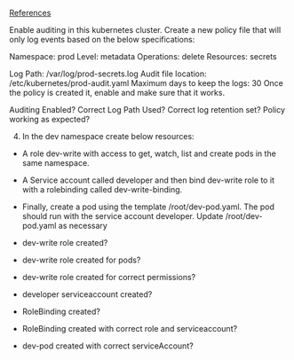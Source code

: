 
[References](https://kubernetes.io/docs/tasks/debug/debug-cluster/audit/)

Enable auditing in this kubernetes cluster. Create a new policy file that will only log events based on the below specifications:


Namespace: prod
Level: metadata
Operations: delete
Resources: secrets

Log Path: /var/log/prod-secrets.log
Audit file location: /etc/kubernetes/prod-audit.yaml
Maximum days to keep the logs: 30
Once the policy is created it, enable and make sure that it works.

Auditing Enabled?
Correct Log Path Used?
Correct log retention set?
Policy working as expected?



4. In the dev namespace create below resources:

- A role dev-write with access to get, watch, list and create pods in the same namespace.
- A Service account called developer and then bind dev-write role to it with a rolebinding called dev-write-binding.
- Finally, create a pod using the template /root/dev-pod.yaml. The pod should run with the service account developer. Update /root/dev-pod.yaml as necessary


- dev-write role created?
- dev-write role created for pods?
- dev-write role created for correct permissions?
- developer serviceaccount created?
- RoleBinding created?
- RoleBinding created with correct role and serviceaccount?
- dev-pod created with correct serviceAccount?